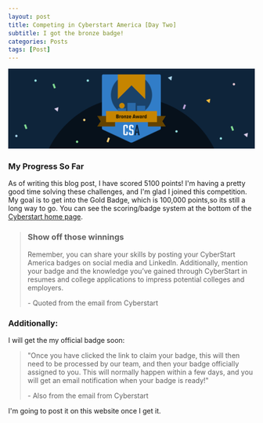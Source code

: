 ```yaml
---
layout: post
title: Competing in Cyberstart America [Day Two]
subtitle: I got the bronze badge!
categories: Posts
tags: [Post]
---
```

![Bronze badge](https://github.com/M-watermelon/WatermelonBlog/blob/main/assets/images/banners/unnamed.png?raw=true)

### My Progress So Far
As of writing this blog post, I have scored 5100 points! I'm having a pretty good time solving these challenges, and I'm glad I joined this competition. My goal is to get into the Gold Badge, which is 100,000 points,so its still a long way to go. You can see the scoring/badge system at the bottom of the [Cyberstart home page](https://www.cyberstartamerica.org/).
> ### Show off those winnings
>
> Remember, you can share your skills by posting your CyberStart America badges on social media and LinkedIn. Additionally, mention your badge and the knowledge you’ve gained through CyberStart in resumes and college applications to impress potential colleges and employers.
> 
> \- Quoted from the email from Cyberstart

### Additionally:
I will get the my official badge soon:
> "Once you have clicked the link to claim your badge, this will then need to be processed by our team, and then your badge officially assigned to you. This will normally happen within a few days, and you will get an email notification when your badge is ready!"
> 
> \- Also from the email from Cyberstart

I'm going to post it on this website once I get it. 
